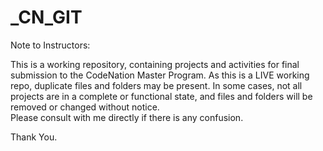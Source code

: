 # _CN_GIT

Note to Instructors:

This is a working repository, containing projects and activities for final submission to the CodeNation Master Program. As this is a LIVE working repo, duplicate files and folders may be present. 
In some cases, not all projects are in a complete or functional state, and files and folders will be removed or changed without notice.  
Please consult with me directly if there is any confusion.

Thank You.







